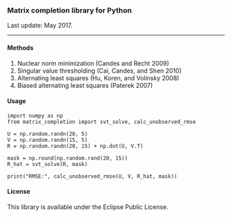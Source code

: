 ### Matrix completion library for Python

Last update: May 2017.

---

#### Methods

1. Nuclear norm minimization (Candes and Recht 2009)
2. Singular value thresholding (Cai, Candes, and Shen 2010)
3. Alternating least squares (Hu, Koren, and Volinsky 2008)
4. Biased alternating least squares (Paterek 2007)

#### Usage

```
import numpy as np
from matrix_completion import svt_solve, calc_unobserved_rmse

U = np.random.randn(20, 5)
V = np.random.randn(15, 5)
R = np.random.randn(20, 15) + np.dot(U, V.T)

mask = np.round(np.random.rand(20, 15))
R_hat = svt_solve(R, mask)

print("RMSE:", calc_unobserved_rmse(U, V, R_hat, mask))
```

#### License

This library is available under the Eclipse Public License.
